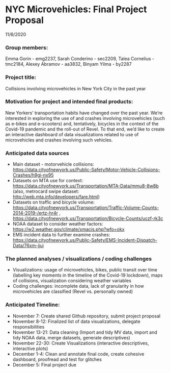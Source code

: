 NYC Microvehicles: Final Project Proposal
================
11/6/2020

### Group members:

Emma Gorin - emg2237, Sarah Conderino - sec2209, Talea Cornelius -
tmc2184, Alexey Abramov - aa3832, Binyam Yilma - by2287

### Project title:

Collisions involving microvehicles in New York City in the past year

### Motivation for project and intended final products:

New Yorkers’ transportation habits have changed over the past year.
We’re interested in exploring the use of and crashes involving
microvehicles (such as e-bikes and e-scooters) and, tentatively,
bicycles in the context of the Covid-19 pandemic and the roll-out of
Revel. To that end, we’d like to create an interactive dashboard of data
visualizations related to use of microvehicles and crashes involving
such vehicles.

### Anticipated data sources

  - Main dataset - motorvehicle collisions:
    <https://data.cityofnewyork.us/Public-Safety/Motor-Vehicle-Collisions-Crashes/h9gi-nx95>
  - Datasets on MTA use for context:
    <https://data.cityofnewyork.us/Transportation/MTA-Data/mmu8-8w8b>
    (also, metrocard swipe dataset:
    <http://web.mta.info/developers/fare.html>)
  - Datasets on traffic and bicycle volume:
    <https://data.cityofnewyork.us/Transportation/Traffic-Volume-Counts-2014-2019-/ertz-hr4r>
    ,
    <https://data.cityofnewyork.us/Transportation/Bicycle-Counts/uczf-rk3c>
  - NOAA dataset to consider weather factors:
    <https://w2.weather.gov/climate/xmacis.php?wfo=okx>
  - EMS incident data to further examine crashes:
    <https://data.cityofnewyork.us/Public-Safety/EMS-Incident-Dispatch-Data/76xm-jjuj>

### The planned analyses / visualizations / coding challenges

  - Visualizations: usage of microvehicles, bikes, public transit over
    time (labelling key moments in the timeline of the Covid-19
    lockdown), maps of collisions, visualization considering weather
    variables
  - Coding challenges: incomplete data, lack of granularity in how
    microvehicles are classified (Revel vs. personally owned)

### Anticipated Timeline:

  - November 7: Create shared Github repository, submit project proposal
  - November 8-12: Finalized list of data visualizations, delegate
    responsibilities
  - November 13-21: Data cleaning (Import and tidy MV data, import and
    tidy NOAA data, merge datasets, generate descriptives)
  - November 22-30: Create Visualizations (interactive descriptives,
    interactive plots)
  - December 1-4: Clean and annotate final code, create cohesive
    dashboard, proofread and test for glitches
  - December 5: Final project due
